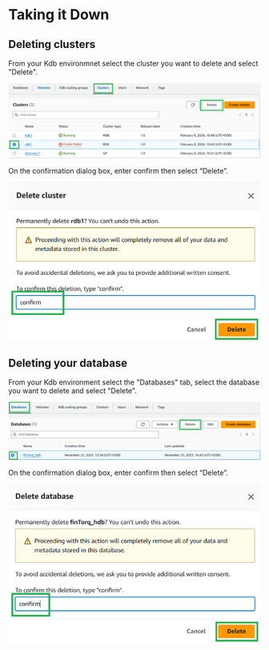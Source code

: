 Taking it Down
===============

## Deleting clusters
From your Kdb environmnet select the cluster you want to delete and select "Delete".

![Select delete cluster](graphics/delete_cluster1.png)

On the confirmation dialog box, enter confirm then select “Delete”.

![delete cluster](graphics/delete_cluster2.png)

## Deleting your database 

From your Kdb environment select the "Databases" tab, select the database you want to delete and select "Delete".

![delete cluster](graphics/delete_database1.png)

On the confirmation dialog box, enter confirm then select “Delete”.

![delete cluster](graphics/delete_database2.png)